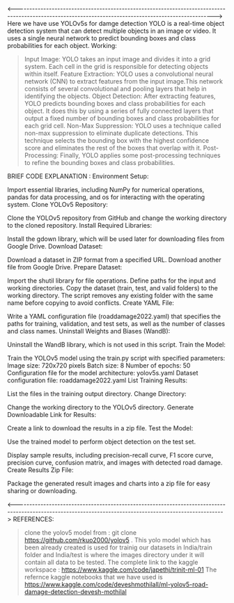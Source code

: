 <----------------------------------------------------------------------------------------------------------------------------------------------------->
Here we have use YOLOv5s for damge detection 
YOLO is a real-time object detection system that can detect multiple objects in an image or video. It uses a single neural network to predict bounding boxes and class probabilities for each object. 
Working:
>Input Image: YOLO takes an input image and divides it into a grid system. Each cell in the grid is responsible for detecting objects within itself.
>Feature Extraction: YOLO uses a convolutional neural network (CNN) to extract features from the input image.This network consists of several convolutional and pooling layers that help in identifying the objects.
>Object Detection: After extracting features, YOLO predicts bounding boxes and class probabilities for each object. It does this by using a series of fully connected layers that output a fixed number of bounding boxes and class probabilities for each grid cell.
>Non-Max Suppression: YOLO uses a technique called non-max suppression to eliminate duplicate detections. This technique selects the bounding box with the highest confidence score and eliminates the rest of the boxes that overlap with it.
>Post-Processing: Finally, YOLO applies some post-processing techniques to refine the bounding boxes and class probabilities.

BRIEF CODE EXPLANATION :
Environment Setup:

Import essential libraries, including NumPy for numerical operations, pandas for data processing, and os for interacting with the operating system.
Clone YOLOv5 Repository:

Clone the YOLOv5 repository from GitHub and change the working directory to the cloned repository.
Install Required Libraries:

Install the gdown library, which will be used later for downloading files from Google Drive.
Download Dataset:

Download a dataset in ZIP format from a specified URL.
Download another file from Google Drive.
Prepare Dataset:

Import the shutil library for file operations.
Define paths for the input and working directories.
Copy the dataset (train, test, and valid folders) to the working directory.
The script removes any existing folder with the same name before copying to avoid conflicts.
Create YAML File:

Write a YAML configuration file (roaddamage2022.yaml) that specifies the paths for training, validation, and test sets, as well as the number of classes and class names.
Uninstall Weights and Biases (WandB):

Uninstall the WandB library, which is not used in this script.
Train the Model:

Train the YOLOv5 model using the train.py script with specified parameters:
Image size: 720x720 pixels
Batch size: 8
Number of epochs: 50
Configuration file for the model architecture: yolov5s.yaml
Dataset configuration file: roaddamage2022.yaml
List Training Results:

List the files in the training output directory.
Change Directory:

Change the working directory to the YOLOv5 directory.
Generate Downloadable Link for Results:

Create a link to download the results in a zip file.
Test the Model:

Use the trained model to perform object detection on the test set.

Display sample results, including precision-recall curve, F1 score curve, precision curve, confusion matrix, and images with detected road damage.
Create Results Zip File:

Package the generated result images and charts into a zip file for easy sharing or downloading.


<-------------------------------------------------------------------------------------------------------------------------------------------------------->
REFERENCES:
>clone the yolov5 model from : git clone https://github.com/rkuo2000/yolov5 . This yolo model which has been already created is used for trainig our datasets in 
 India/train folder  and India/test is where the images directory under it will contain all data to be tested.
>The complete link to the kaggle workspace : https://www.kaggle.com/code/japethj/trinit-ml-01
>The refernce kaggle notebooks that we have used is https://www.kaggle.com/code/deveshmothilall/ml-yolov5-road-damage-detection-devesh-mothilal

